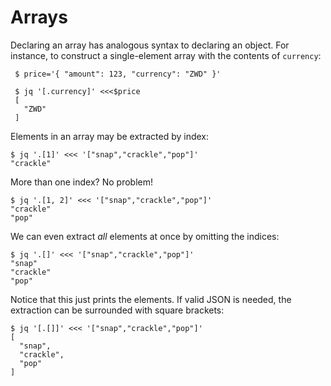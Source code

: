 Arrays
========================================

Declaring an array has analogous syntax to declaring an object. 
For instance, to construct a single-element array with the contents of `currency`:

     $ price='{ "amount": 123, "currency": "ZWD" }'
     
     $ jq '[.currency]' <<<$price
     [
       "ZWD"
     ]
     
Elements in an array may be extracted by index:

    $ jq '.[1]' <<< '["snap","crackle","pop"]' 
    "crackle"

More than one index? No problem!

    $ jq '.[1, 2]' <<< '["snap","crackle","pop"]'
    "crackle"
    "pop"

We can even extract *all* elements at once by omitting the indices:

    $ jq '.[]' <<< '["snap","crackle","pop"]'
    "snap"
    "crackle"
    "pop"
    
Notice that this just prints the elements. If valid JSON is needed,
the extraction can be surrounded with square brackets:

    $ jq '[.[]]' <<< '["snap","crackle","pop"]'
    [
      "snap",
      "crackle",
      "pop"
    ]
